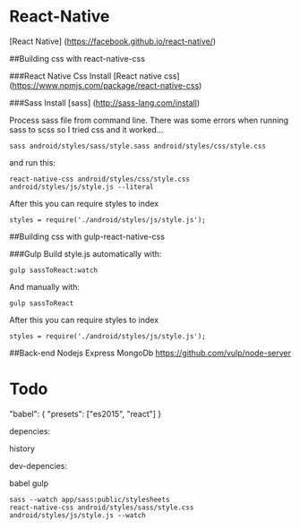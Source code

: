 # React-Native
[React Native] (https://facebook.github.io/react-native/)


##Building css with react-native-css

###React Native Css
Install [React native css] (https://www.npmjs.com/package/react-native-css)

###Sass
Install [sass] (http://sass-lang.com/install)

Process sass file from command line.
There was some errors when running sass to scss so I tried css and it worked...
``` shell
sass android/styles/sass/style.sass android/styles/css/style.css
```
and run this:
``` shell
react-native-css android/styles/css/style.css android/styles/js/style.js --literal
```

After this you can require styles to index
``` shell
styles = require('./android/styles/js/style.js');
```

##Building css with gulp-react-native-css

###Gulp
Build style.js automatically with:
``` shell
gulp sassToReact:watch
```
And manually with:
``` shell
gulp sassToReact
```

After this you can require styles to index
``` shell
styles = require('./android/styles/js/style.js');
```

##Back-end
Nodejs Express MongoDb
https://github.com/vulp/node-server

# Todo
"babel": {
    "presets": ["es2015", "react"]
}

depencies:

history

dev-depencies:

babel
gulp

``` shell
sass --watch app/sass:public/stylesheets
react-native-css android/styles/sass/style.css android/styles/js/style.js --watch
```


